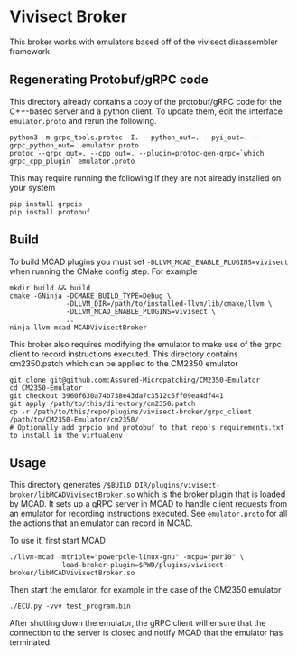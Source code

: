 # Vivisect Broker

This broker works with emulators based off of the vivisect disassembler framework.

## Regenerating Protobuf/gRPC code

This directory already contains a copy of the protobuf/gRPC code for the
C++-based server and a python client. To update them, edit the interface
`emulator.proto` and rerun the following.

```
python3 -m grpc_tools.protoc -I. --python_out=. --pyi_out=. --grpc_python_out=. emulator.proto
protoc --grpc_out=. --cpp_out=. --plugin=protoc-gen-grpc=`which grpc_cpp_plugin` emulator.proto
```

This may require running the following if they are not already installed on your system

```
pip install grpcio
pip install protobuf
```

## Build

To build MCAD plugins you must set `-DLLVM_MCAD_ENABLE_PLUGINS=vivisect` when running
the CMake config step. For example

```
mkdir build && build
cmake -GNinja -DCMAKE_BUILD_TYPE=Debug \
              -DLLVM_DIR=/path/to/installed-llvm/lib/cmake/llvm \
              -DLLVM_MCAD_ENABLE_PLUGINS=vivisect \
              ..
ninja llvm-mcad MCADVivisectBroker
```

This broker also requires modifying the emulator to make use of the grpc client
to record instructions executed. This directory contains cm2350.patch which can
be applied to the CM2350 emulator

```
git clone git@github.com:Assured-Micropatching/CM2350-Emulator
cd CM2350-Emulator
git checkout 3960f630a74b738e43da7c3512c5ff09ea4df441
git apply /path/to/this/directory/cm2350.patch
cp -r /path/to/this/repo/plugins/vivisect-broker/grpc_client /path/to/CM2350-Emulator/cm2350/
# Optionally add grpcio and protobuf to that repo's requirements.txt to install in the virtualenv
```

## Usage

This directory generates
`/$BUILD_DIR/plugins/vivisect-broker/libMCADVivisectBroker.so` which is the
broker plugin that is loaded by MCAD. It sets up a gRPC server in MCAD to handle
client requests from an emulator for recording instructions executed. See
`emulator.proto` for all the actions that an emulator can record in MCAD.

To use it, first start MCAD
```
./llvm-mcad -mtriple="powerpcle-linux-gnu" -mcpu="pwr10" \
            -load-broker-plugin=$PWD/plugins/vivisect-broker/libMCADVivisectBroker.so
```

Then start the emulator, for example in the case of the CM2350 emulator

```
./ECU.py -vvv test_program.bin
```

After shutting down the emulator, the gRPC client will ensure that the
connection to the server is closed and notify MCAD that the emulator has
terminated.
